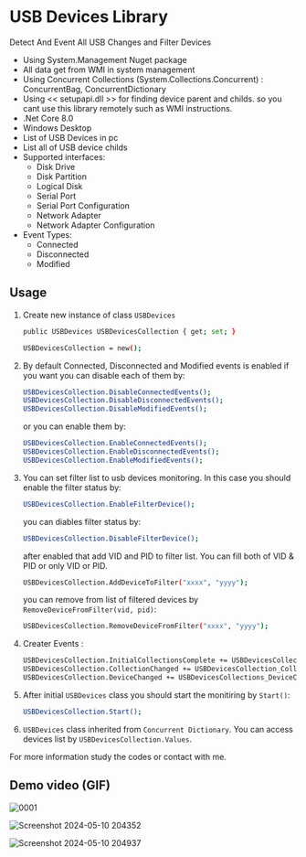 # USB Devices Library
Detect And Event All USB Changes and Filter Devices


- Using System.Management Nuget package
- All data get from WMI in system management
- Using Concurrent Collections (System.Collections.Concurrent) : ConcurrentBag, ConcurrentDictionary
- Using << setupapi.dll >> for finding device parent and childs. so you cant use this library remotely such as WMI instructions.
- .Net Core 8.0
- Windows Desktop 
- List of USB Devices in pc
- List all of USB device childs
- Supported interfaces:
  - Disk Drive
  - Disk Partition
  - Logical Disk
  - Serial Port
  - Serial Port Configuration
  - Network Adapter
  - Network Adapter Configuration
- Event Types:
  - Connected
  - Disconnected
  - Modified

## Usage
 1. Create new instance of class `USBDevices`
    ```sh
    public USBDevices USBDevicesCollection { get; set; }
    ```

    ```sh
    USBDevicesCollection = new();
    ```

2. By default Connected, Disconnected and Modified events is enabled if you want you can disable each of them by:
    ```sh
   USBDevicesCollection.DisableConnectedEvents();
   USBDevicesCollection.DisableDisconnectedEvents();
   USBDevicesCollection.DisableModifiedEvents();
   ```
    or you can enable them by:
     ```sh
     USBDevicesCollection.EnableConnectedEvents();
     USBDevicesCollection.EnableDisconnectedEvents();
     USBDevicesCollection.EnableModifiedEvents();
     ```

3. You can set filter list to usb devices monitoring. In this case you should enable the filter status by: 
   ```sh
   USBDevicesCollection.EnableFilterDevice();
   ```
   you can diables filter status by:
   ```sh
   USBDevicesCollection.DisableFilterDevice();
   ```
   after enabled that add VID and PID to filter list. You can fill both of VID & PID or only VID or PID.
   ```sh
   USBDevicesCollection.AddDeviceToFilter("xxxx", "yyyy");
   ```
   you can remove from list of filtered devices by `RemoveDeviceFromFilter(vid, pid)`:
   ```sh
   USBDevicesCollection.RemoveDeviceFromFilter("xxxx", "yyyy");
   ```

4. Creater Events :
   ```sh
   USBDevicesCollection.InitialCollectionsComplete += USBDevicesCollections_InitialCollectionsComplete;
   USBDevicesCollection.CollectionChanged += USBDevicesCollection_CollectionChanged;
   USBDevicesCollection.DeviceChanged += USBDevicesCollections_DeviceChanged;
   ```

5. After initial `USBDevices` class you should start the monitiring by `Start()`:
   ```sh
   USBDevicesCollection.Start();
   ```

6. `USBDevices` class inherited from `Concurrent Dictionary`. You can access devices list by `USBDevicesCollection.Values`.

For more information study the codes or contact with me.
   

## Demo video (GIF)
![0001](https://github.com/bakhshipoor/USBDevices/assets/2270529/83101ddb-78b7-4058-ae7e-deccb00da5b2)


![Screenshot 2024-05-10 204352](https://github.com/bakhshipoor/USBDevices/assets/2270529/21bf7b55-b777-4a98-8733-d4eed521830f)

![Screenshot 2024-05-10 204937](https://github.com/bakhshipoor/USBDevices/assets/2270529/3693d8f3-e864-4a16-9281-e712f52c4fe8)
